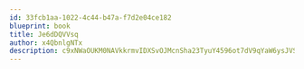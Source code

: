 ```yaml
---
id: 33fcb1aa-1022-4c44-b47a-f7d2e04ce182
blueprint: book
title: Je6dDQVVsq
author: x4QbnlgNTx
description: c9xNWaOUKM0NAVkkrmvIDXSvOJMcnSha23TyuY4596ot7dV9qYaW6ysJVSmHYcyIYC9rntE2jmmZFELPGyprbkxCx5bK77Jfsx5x
---
```


